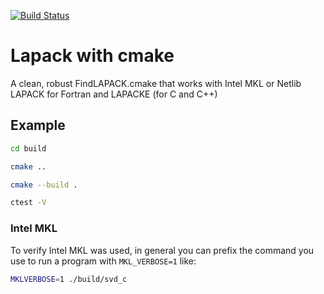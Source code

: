 [![Build Status](https://travis-ci.com/scivision/lapack-cmake.svg?branch=master)](https://travis-ci.com/scivision/lapack-cmake)

# Lapack with cmake

A clean, robust FindLAPACK.cmake that works with Intel MKL or Netlib LAPACK for Fortran and LAPACKE (for C and C++)


## Example

```sh
cd build

cmake ..

cmake --build .

ctest -V
```


### Intel MKL

To verify Intel MKL was used, in general you can prefix the command you use to run a program with `MKL_VERBOSE=1` like:

```sh
MKLVERBOSE=1 ./build/svd_c
```

